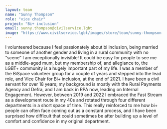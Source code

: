 ```yaml
---
layout: team
name: "Sunny Thompson"
role: "vice chair"
project: "Bi+ inclusion"
email: sunny.thompson@civilservice.lgbt
image: "https://www.civilservice.lgbt/images/store/team/sunny-thompson.jpeg"
---
```


I volunteered because I feel passionately about bi inclusion, being married to someone of another gender and living in a rural community with no “scene” I am exceptionally invisible! It could be easy for people to see me as a middle-aged mum, but my membership of, and allegiance to, the LGBT+ community is a hugely important part of my life. I was a member of the BiSpace volunteer group for a couple of years and stepped into the lead role, and Vice Chair for Bi+ inclusion, at the end of 2021. I have been a civil servant for over 18 years; my background is mostly with the Rural Payments Agency and Defra, and I am back in RPA now, leading on Internal Engagement. However, between 2019 and 2022 I embraced the Fast Stream as a development route in my 40s and rotated through four different departments in a short space of time. This really reinforced to me how bi+ people can often face coming out as a constant process, and I have been surprised how difficult that could sometimes be after building up a level of comfort and confidence in my original department.  

